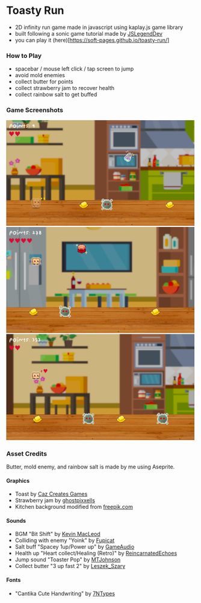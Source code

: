 # Toasty Run
- 2D infinity run game made in javascript using kaplay.js game library
- built following a sonic game tutorial made by [JSLegendDev](https://www.youtube.com/watch?v=wfRvhPm5qFc)
- you can play it (here)[https://soft-pages.github.io/toasty-run/]

### How to Play
- spacebar / mouse left click / tap screen to jump
- avoid mold enemies
- collect butter for points
- collect strawberry jam to recover health
- collect rainbow salt to get buffed

### Game Screenshots

<img src="https://github.com/shanataru/toasty-run/blob/main/public/graphics/showcase/tr-7.png" width="500" />
<img src="https://github.com/shanataru/toasty-run/blob/main/public/graphics/showcase/tr-5.png" width="500" />
<img src="https://github.com/shanataru/toasty-run/blob/main/public/graphics/showcase/tr-2.png" width="500" />

### Asset Credits
Butter, mold enemy, and rainbow salt is made by me using Aseprite.

#### Graphics
- Toast by [Caz Creates Games](https://caz-creates-games.itch.io/bread)
- Strawberry jam by [ghostpixxells](https://ghostpixxells.itch.io/pixel-mart)
- Kitchen background modified from [freepik.com](https://img.freepik.com/free-vector/modern-kitchen-horizontal-banners_1284-37961.jpg?t=st=1730820965~exp=1730824565~hmac=61ce3fce57001973cf849f9c50e7449b308bdbee86f2167cc79312bd3e66be0e&w=900)

#### Sounds
- BGM "Bit Shift" by [Kevin MacLeod](https://uppbeat.io/track/kevin-macleod/bit-shift)
- Colliding with enemy "Yoink" by [Fupicat](https://freesound.org/people/Fupicat/sounds/538148/)
- Salt buff "Spacey 1up/Power up" by [GameAudio](https://freesound.org/people/GameAudio/sounds/220173/)
- Health up "Heart collect/Healing (Retro)" by [ReincarnatedEchoes](https://freesound.org/people/ReincarnatedEchoes/sounds/644306/)
- Jump sound "Toaster Pop" by [MTJohnson](https://freesound.org/people/MTJohnson/sounds/444430/)
- Collect butter "3 up fast 2" by [Leszek_Szary](https://freesound.org/people/Leszek_Szary/sounds/171586/)

#### Fonts
- "Cantika Cute Handwriting" by [7NTypes](https://www.1001fonts.com/cantika-cute-handwriting-font.html)
